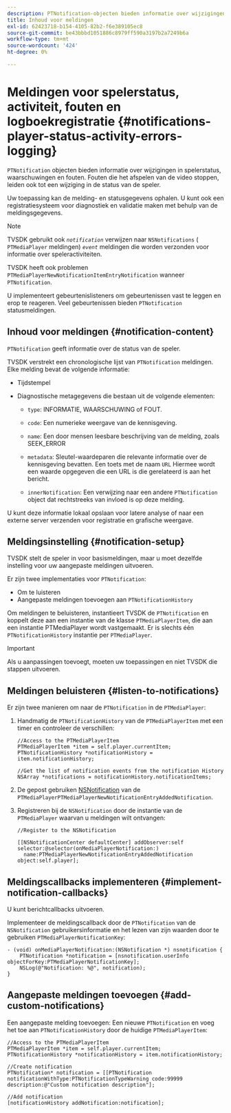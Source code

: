 ```yaml
---
description: PTNotification-objecten bieden informatie over wijzigingen in spelerstatus, waarschuwingen en fouten. Fouten die het afspelen van de video stoppen, leiden ook tot een wijziging in de status van de speler.
title: Inhoud voor meldingen
exl-id: 62423718-b154-4105-82b2-f6e389105ec8
source-git-commit: be43bbbd1051886c8979ff590a3197b2a7249b6a
workflow-type: tm+mt
source-wordcount: '424'
ht-degree: 0%

---
```


# Meldingen voor spelerstatus, activiteit, fouten en logboekregistratie {#notifications-player-status-activity-errors-logging}

`PTNotification` objecten bieden informatie over wijzigingen in spelerstatus, waarschuwingen en fouten. Fouten die het afspelen van de video stoppen, leiden ook tot een wijziging in de status van de speler.

Uw toepassing kan de melding- en statusgegevens ophalen. U kunt ook een registratiesysteem voor diagnostiek en validatie maken met behulp van de meldingsgegevens.

>[!NOTE]
>
>TVSDK gebruikt ook *`notification`* verwijzen naar `NSNotifications` ( `PTMediaPlayer` meldingen) *`event`* meldingen die worden verzonden voor informatie over speleractiviteiten.

TVSDK heeft ook problemen `PTMediaPlayerNewNotificationItemEntryNotification` wanneer `PTNotification`.

U implementeert gebeurtenislisteners om gebeurtenissen vast te leggen en erop te reageren. Veel gebeurtenissen bieden `PTNotification` statusmeldingen.

## Inhoud voor meldingen {#notification-content}

`PTNotification` geeft informatie over de status van de speler.

TVSDK verstrekt een chronologische lijst van `PTNotification` meldingen. Elke melding bevat de volgende informatie:

* Tijdstempel
* Diagnostische metagegevens die bestaan uit de volgende elementen:

   * `type`: INFORMATIE, WAARSCHUWING of FOUT.
   * `code`: Een numerieke weergave van de kennisgeving.
   * `name`: Een door mensen leesbare beschrijving van de melding, zoals SEEK_ERROR
   * `metadata`: Sleutel-waardeparen die relevante informatie over de kennisgeving bevatten. Een toets met de naam `URL` Hiermee wordt een waarde opgegeven die een URL is die gerelateerd is aan het bericht.

   * `innerNotification`: Een verwijzing naar een andere `PTNotification` object dat rechtstreeks van invloed is op deze melding.

U kunt deze informatie lokaal opslaan voor latere analyse of naar een externe server verzenden voor registratie en grafische weergave.

## Meldingsinstelling {#notification-setup}

TVSDK stelt de speler in voor basismeldingen, maar u moet dezelfde instelling voor uw aangepaste meldingen uitvoeren.

Er zijn twee implementaties voor `PTNotification`:

* Om te luisteren
* Aangepaste meldingen toevoegen aan `PTNotificationHistory`

Om meldingen te beluisteren, instantieert TVSDK de `PTNotification` en koppelt deze aan een instantie van de klasse `PTMediaPlayerItem`, die aan een instantie PTMediaPlayer wordt vastgemaakt. Er is slechts één `PTNotificationHistory` instantie per `PTMediaPlayer`.

>[!IMPORTANT]
>
>Als u aanpassingen toevoegt, moeten uw toepassingen en niet TVSDK die stappen uitvoeren.

## Meldingen beluisteren {#listen-to-notifications}

Er zijn twee manieren om naar de `PTNotification` in de `PTMediaPlayer`:

1. Handmatig de `PTNotificationHistory` van de `PTMediaPlayerItem` met een timer en controleer de verschillen:

   ```
   //Access to the PTMediaPlayerItem  
   PTMediaPlayerItem *item = self.player.currentItem; 
   PTNotificationHistory *notificationHistory = item.notificationHistory; 
   
   //Get the list of notification events from the notification History  
   NSArray *notifications = notificationHistory.notificationItems;
   ```

1. De gepost gebruiken [NSNotification](https://developer.apple.com/library/mac/%23documentation/Cocoa/Reference/Foundation/Classes/NSNotification_Class/Reference/Reference.html) van de `PTMediaPlayerPTMediaPlayerNewNotificationEntryAddedNotification`.
1. Registreren bij de `NSNotification` door de instantie van de `PTMediaPlayer` waarvan u meldingen wilt ontvangen:

   ```
   //Register to the NSNotification 
   
   [[NSNotificationCenter defaultCenter] addObserver:self selector:@selector(onMediaPlayerNotification:)  
     name:PTMediaPlayerNewNotificationEntryAddedNotification object:self.player];
   ```

## Meldingscallbacks implementeren {#implement-notification-callbacks}

U kunt berichtcallbacks uitvoeren.

Implementeer de meldingscallback door de `PTNotification` van de `NSNotification` gebruikersinformatie en het lezen van zijn waarden door te gebruiken `PTMediaPlayerNotificationKey`:

```
- (void) onMediaPlayerNotification:(NSNotification *) nsnotification { 
    PTNotification *notification = [nsnotification.userInfo objectForKey:PTMediaPlayerNotificationKey]; 
    NSLog(@"Notification: %@", notification); 
}
```

## Aangepaste meldingen toevoegen {#add-custom-notifications}

Een aangepaste melding toevoegen: Een nieuwe `PTNotification` en voeg het toe aan `PTNotificationHistory` door de huidige `PTMediaPlayerItem`:

```
//Access to the PTMediaPlayerItem  
PTMediaPlayerItem *item = self.player.currentItem; 
PTNotificationHistory *notificationHistory = item.notificationHistory; 
 
//Create notification 
PTNotification* notification = [[PTNotification notificationWithType:PTNotificationTypeWarning code:99999 description:@"Custom notification description"]; 
 
//Add notification 
[notificationHistory addNotification:notification];
```
